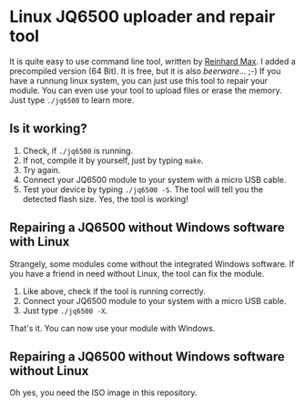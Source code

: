 # Linux JQ6500 uploader and repair tool

It is quite easy to use command line tool, written by [Reinhard Max](https://chiselapp.com/user/rmax/repository/jq6500).  I added a precompiled version (64 Bit). It is free, but it is also *beerware*... ;-) If you have a runnung linux system, you can just use this tool to repair your module. You can even use your tool to upload files or erase the memory. Just type ``` ./jq6500 ``` to learn more.  

## Is it working?

1. Check, if ``` ./jq6500 ``` is running.  
2. If not, compile it by yourself, just by typing ``` make ```. 
3. Try again.
4. Connect your JQ6500 module to your system with a micro USB cable. 
5. Test your device by typing  ``` ./jq6500 -S ```. The tool will tell you the detected flash size. Yes, the tool is working!  

## Repairing a JQ6500 without Windows software with Linux
  
Strangely, some modules come without the integrated Windows software. If you have a friend in need without Linux, the tool can fix the module.

1. Like above, check if the tool is running correctly.  
2. Connect your JQ6500 module to your system with a micro USB cable.  
3. Just type ``` ./jq6500 -X ```. 

That's it. You can now use your module with Windows.  

## Repairing a JQ6500 without Windows software without Linux
  
Oh yes, you need the ISO image in this repository.  


